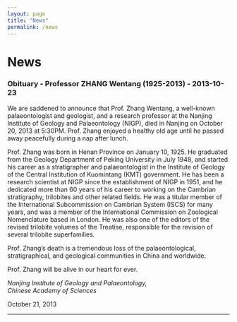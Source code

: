 ```yaml
---
layout: page
title: "News"
permalink: /news
---
```

# News

### Obituary - Professor ZHANG Wentang (1925-2013) - 2013-10-23

We are saddened to announce that Prof. Zhang Wentang, a well-known palaeontologist and geologist, and a research professor at the Nanjing Institute of Geology and Palaeontology (NIGP), died in Nanjing on October 20, 2013 at 5:30PM. Prof. Zhang enjoyed a healthy old age until he passed away peacefully during a nap after lunch.

Prof. Zhang was born in Henan Province on January 10, 1925. He graduated from the Geology Department of Peking University in July 1948, and started his career as a stratigrapher and palaeontologist in the Institute of Geology of the Central Institution of Kuomintang (KMT) government. He has been a research scientist at NIGP since the establishment of NIGP in 1951, and he dedicated more than 60 years of his career to working on the Cambrian stratigraphy, trilobites and other related fields. He was a titular member of the International Subcommission on Cambrian System (ISCS) for many years, and was a member of the International Commission on Zoological Nomenclature based in London. He was also one of the editors of the revised trilobite volumes of the Treatise, responsible for the revision of several trilobite superfamilies.

Prof. Zhang’s death is a tremendous loss of the palaeontological, stratigraphical, and geological communities in China and worldwide.

Prof. Zhang will be alive in our heart for ever.


_Nanjing Institute of Geology and Palaeontology,_  
_Chinese Academy of Sciences_ 

October 21, 2013

---